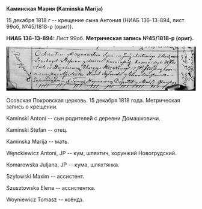 **Каминская Мария (Kaminska Marija)**

15 декабря 1818 г -- крещение сына Антония (НИАБ 136-13-894, лист 99об,
№45/1818-р (ориг)).

**НИАБ 136-13-894:** Лист 99об. **Метрическая запись №45/1818-р
(ориг).**

![](./media/5076a81e268d6dfbc0db7c838fa68574f11ffad4.png)

Осовская Покровская церковь. 15 декабря 1818 года. Метрическая запись о
крещении.

Kaminski Antoni -- сын родителей с деревни Домашковичи.

Kaminski Stefan -- отец.

Kaminska Marija -- мать.

Węnckiewicz Antoni, JP -- кум, шляхтич, хорунжий Новогрудский.

Komarowska Juljana, JP -- кума, шляхтянка.

Szyłowski Maxim -- ассистент.

Szusztowska Elena -- ассистентка.

Woyniewicz Tomasz -- ксёндз.
